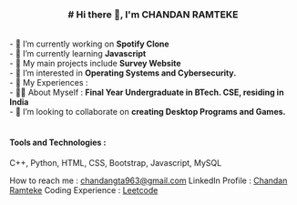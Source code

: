 <center><strong><h3># Hi there 👋, I'm CHANDAN RAMTEKE</h3></strong></center>
<br>
- 🔭 I’m currently working on <strong>Spotify Clone</strong><br>
- 🌱 I’m currently learning <strong>Javascript</strong><br>
- 🎑 My main projects include <strong>Survey Website</strong><br>
- 🎨 I’m interested in <strong>Operating Systems and Cybersecurity.</strong><br>
- 🥇 My Experiences : <strong></strong><br>
- 👨‍🎓 About Myself : <strong>Final Year Undergraduate in BTech. CSE, residing in India</strong><br>
- 👯 I’m looking to collaborate on <strong> creating Desktop Programs and Games.</strong><br>
<br>
<h4>Tools and Technologies : </h4>
<p>C++, Python, HTML, CSS, Bootstrap, Javascript, MySQL</p>
How to reach me : <a href="https://mail.google.com/mail/u/0/#inbox">chandangta963@gmail.com</a>
LinkedIn Profile : <a href="https://www.linkedin.com/in/chandan-ramteke-29a9a7247/">Chandan Ramteke</a>
Coding Experience : <a href="https://leetcode.com/u/chandan_ramteke/">Leetcode</a>
<!--
**chandan200209/chandan200209** is a ✨ _special_ ✨ repository because its `README.md` (this file) appears on your GitHub profile.

Here are some ideas to get you started:

- 🔭 I’m currently working on ...
- 🌱 I’m currently learning ...
- 👯 I’m looking to collaborate on ...
- 🤔 I’m looking for help with ...
- 💬 Ask me about ...
- 📫 How to reach me: ...
- 😄 Pronouns: ...
- ⚡ Fun fact: ...
